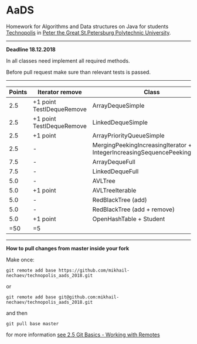 # AaDS

Homework for Algorithms and Data structures on Java for students [Technopolis](https://polis.mail.ru/pages/index/) in [Peter the Great St.Petersburg Polytechnic University](https://english.spbstu.ru).

---
**Deadline 18.12.2018**

In all classes need implement all required methods.

Before pull request make sure than relevant tests is passed.

---
| Points | Iterator remove | Class | Test |
| ------ |-----------------| ----- | ---- |
| 2.5    | +1 point TestIDequeRemove | ArrayDequeSimple | TestIDeque
| 2.5    | +1 point TestIDequeRemove | LinkedDequeSimple | TestIDeque
| 2.5    | +1 point        | ArrayPriorityQueueSimple | TestIPriorityQueue
| 2.5    | -               | MergingPeekingIncreasingIterator + IntegerIncreasingSequencePeekingIterator | TestIntegerIncreasingSequencePeekingIterator + TestMergingPeekingIncreasingIterator 
| 7.5    | -               | ArrayDequeFull | TestIDeque + TestFullDeque
| 7.5    | -               | LinkedDequeFull | TestIDeque + TestFullDeque
| 5.0    | -               | AVLTree | TestBalancedSortedSet (AVL: remove = true)
| 5.0    | +1 point        | AVLTreeIterable | --
| 5.0    | -               | RedBlackTree (add) | TestBalancedSortedSet (RB: remove = false)
| 5.0    | -               | RedBlackTree (add + remove) | TestBalancedSortedSet (RB: remove = true)
| 5.0    | +1 point        | OpenHashTable + Student | TestHashTable
| =50    | =5 | |

---
**How to pull changes from master inside your fork**

Make once:

`git remote add base https://github.com/mikhail-nechaev/technopolis_aads_2018.git`

or

`git remote add base git@github.com:mikhail-nechaev/technopolis_aads_2018.git`
 
and then

`git pull base master`

for more information [see 2.5 Git Basics - Working with Remotes](https://git-scm.com/book/en/v2/Git-Basics-Working-with-Remotes)
